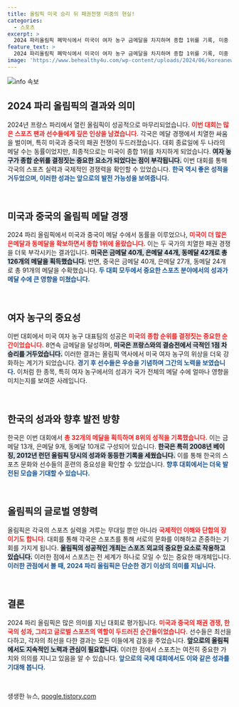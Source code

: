 ```yaml
---
title: 올림픽 미국 승리 뒤 패권전쟁 미중의 현실!
categories:
  - 스포츠
excerpt: >
  2024 파리올림픽 폐막식에서 미국이 여자 농구 금메달을 차지하며 종합 1위를 기록, 미중 패권 전쟁에서도 우위를 선보였다. 한국은 역대 최고 수준의 메달 성적을 거두며 8위에 올라. 클릭을 위한 특별한 순간이 담긴 이 결과를 확인해보세요!
feature_text: >
  2024 파리올림픽 폐막식에서 미국이 여자 농구 금메달을 차지하며 종합 1위를 기록, 미중 패권 전쟁에서도 우위를 선보였다. 한국은 역대 최고 수준의 메달 성적을 거두며 8위에 올라. 클릭을 위한 특별한 순간이 담긴 이 결과를 확인해보세요!
image: 'https://www.behealthy4u.com/wp-content/uploads/2024/06/koreanews.jpg'
---
```


<p><img src="https://www.behealthy4u.com/wp-content/uploads/2024/06/koreanews.jpg" alt="info 속보" /></p>

<h2 data-ke-size="size26">2024 파리 올림픽의 결과와 의미</h2>

<p data-ke-size="size16">2024년 프랑스 파리에서 열린 올림픽이 성공적으로 마무리되었습니다. <b><span style="color: #ee2323;">이번 대회는 많은 스포츠 팬과 선수들에게 깊은 인상을 남겼습니다.</span></b> 각국은 메달 경쟁에서 치열한 싸움을 벌이며, 특히 미국과 중국의 패권 전쟁이 두드러졌습니다. 대회 종료일에 두 나라의 메달 수는 동률이었지만, 최종적으로는 미국이 종합 1위를 차지하게 되었습니다. <b><span style="background-color: #21538527;">여자 농구가 종합 순위를 결정짓는 중요한 요소가 되었다는 점이 부각됩니다.</span></b> 이번 대회를 통해 각국의 스포츠 실력과 국제적인 경쟁력을 확인할 수 있었습니다. <b><span style="color: #1a5490;">한국 역시 좋은 성적을 거두었으며, 이러한 성과는 앞으로의 발전 가능성을 보여줍니다.</span></b></p>

<p data-ke-size="size16">&nbsp;</p>

<h2 data-ke-size="size26">미국과 중국의 올림픽 메달 경쟁</h2>

<p data-ke-size="size16">2024 파리 올림픽에서 미국과 중국이 메달 수에서 동률을 이루었으나, <b><span style="color: #ee2323;">미국이 더 많은 은메달과 동메달을 확보하면서 종합 1위에 올랐습니다.</span></b> 이는 두 국가의 치열한 패권 경쟁을 더욱 부각시키는 결과입니다. <b><span style="background-color: #21538527;">미국은 금메달 40개, 은메달 44개, 동메달 42개로 총 126개의 메달을 획득했습니다.</span></b> 반면, 중국은 금메달 40개, 은메달 27개, 동메달 24개로 총 91개의 메달을 수확했습니다. <b><span style="color: #1a5490;">두 대회 모두에서 중요한 스포츠 분야에서의 성과가 메달 수에 큰 영향을 미쳤습니다.</span></b></p>

<p data-ke-size="size16">&nbsp;</p>

<h2 data-ke-size="size26">여자 농구의 중요성</h2>

<p data-ke-size="size16">이번 대회에서 미국 여자 농구 대표팀의 성공은 <b><span style="color: #ee2323;">미국의 종합 순위를 결정짓는 중요한 순간이었습니다.</span></b> 8연속 금메달을 달성하며, <b><span style="background-color: #21538527;">미국은 프랑스와의 결승전에서 극적인 1점 차 승리를 거두었습니다.</span></b> 이러한 결과는 올림픽 역사에서 미국 여자 농구의 위상을 더욱 강화하는 계기가 되었습니다. <b><span style="color: #1a5490;">경기 후 선수들은 우승을 기념하며 그간의 노력을 보였습니다.</span></b> 이처럼 한 종목, 특히 여자 농구에서의 성과가 국가 전체의 메달 수에 얼마나 영향을 미치는지를 보여준 사례입니다.</p>

<p data-ke-size="size16">&nbsp;</p>

<h2 data-ke-size="size26">한국의 성과와 향후 발전 방향</h2>

<p data-ke-size="size16">한국은 이번 대회에서 <b><span style="color: #ee2323;">총 32개의 메달을 획득하며 8위의 성적을 기록했습니다.</span></b> 이는 금메달 13개, 은메달 9개, 동메달 10개로 구성되어 있습니다. <b><span style="background-color: #21538527;">한국은 특히 2008년 베이징, 2012년 런던 올림픽 당시의 성과와 동등한 기록을 세웠습니다.</span></b> 이를 통해 한국의 스포츠 문화와 선수들의 훈련의 중요성을 확인할 수 있었습니다. <b><span style="color: #1a5490;">향후 대회에서는 더욱 발전된 모습을 기대할 수 있습니다.</span></b></p>

<p data-ke-size="size16">&nbsp;</p>

<h2 data-ke-size="size26">올림픽의 글로벌 영향력</h2>

<p data-ke-size="size16">올림픽은 각국의 스포츠 실력을 겨루는 무대일 뿐만 아니라 <b><span style="color: #ee2323;">국제적인 이해와 단합의 장이기도 합니다.</span></b> 대회를 통해 각국은 스포츠를 통해 서로의 문화를 이해하고 존중하는 기회를 가지게 됩니다. <b><span style="background-color: #21538527;">올림픽의 성공적인 개최는 스포츠 외교의 중요한 요소로 작용하고 있습니다.</span></b> 이러한 점에서 스포츠는 전 세계가 하나로 모일 수 있는 중요한 매개체입니다. <b><span style="color: #1a5490;">이러한 관점에서 볼 때, 2024 파리 올림픽은 단순한 경기 이상의 의미를 지닙니다.</span></b></p>

<p data-ke-size="size16">&nbsp;</p>

<h2 data-ke-size="size26">결론</h2>

<p data-ke-size="size16">2024 파리 올림픽은 많은 의미를 지닌 대회로 평가됩니다. <b><span style="color: #ee2323;">미국과 중국의 패권 경쟁, 한국의 성과, 그리고 글로벌 스포츠의 역할이 두드러진 순간들이었습니다.</span></b> 선수들은 최선을 다하고, 각자의 최선을 다한 결과는 모든 이들에게 감동을 주었습니다. <b><span style="background-color: #21538527;">앞으로의 올림픽에서도 지속적인 노력과 관심이 필요합니다.</span></b> 이러한 점에서 스포츠는 여전히 중요한 가치와 의의를 지니고 있음을 알 수 있습니다. <b><span style="color: #1a5490;">앞으로의 국제 대회에서도 이와 같은 성과를 기대해 봅니다.</span></b></p>

<p data-ke-size="size16">&nbsp;</p>
생생한 뉴스, <a href="https://qoogle.tistory.com" rel="dofollow">qoogle.tistory.com</a>


